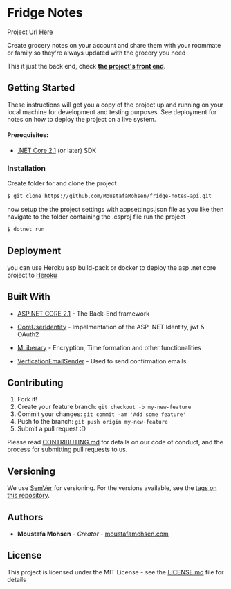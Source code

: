 # Fridge Notes

Project Url [Here](https://fridgenotes.moustafamohsen.com/)

Create grocery notes on your account and share them with your roommate or family so they're always updated with the grocery you need

This it just the back end, check  [**the project's front end**](https://github.com/MoustafaMohsen/fridge-notes-front).

## Getting Started

These instructions will get you a copy of the project up and running on your local machine for development and testing purposes. See deployment for notes on how to deploy the project on a live system.

#### Prerequisites:
-   [.NET Core 2.1](https://www.microsoft.com/net/core)  (or later) SDK


### Installation


Create folder for and  clone the project

```sh
$ git clone https://github.com/MoustafaMohsen/fridge-notes-api.git
```
now setup the the project settings with appsettings.json file as you like
then navigate to the folder containing the .csproj file run the project

```sh
$ dotnet run
```


## Deployment

you can use Heroku asp build-pack or docker to deploy the asp .net core project to [Heroku](https://heroku.com)


## Built With

* [ASP.NET CORE 2.1](https://maven.apache.org/) - The Back-End framework

* [CoreUserIdentity](https://github.com/MoustafaMohsen/CoreUserIdentity) - Impelmentation of the ASP .NET Identity, jwt & OAuth2

* [MLiberary](https://github.com/MoustafaMohsen/MLiberary) - Encryption, Time formation and other functionalities

* [VerficationEmailSender](https://github.com/MoustafaMohsen/VerficationEmailSender) - Used to send confirmation emails






## Contributing

1. Fork it!
2. Create your feature branch: `git checkout -b my-new-feature`
3. Commit your changes: `git commit -am 'Add some feature'`
4. Push to the branch: `git push origin my-new-feature`
5. Submit a pull request :D

Please read [CONTRIBUTING.md](https://github.com/MoustafaMohsen/fridge-notes-api) for details on our code of conduct, and the process for submitting pull requests to us.

## Versioning

We use [SemVer](http://semver.org/) for versioning. For the versions available, see the [tags on this repository](https://github.com/your/project/tags). 

## Authors

* **Moustafa Mohsen** - *Creator* - [moustafamohsen.com](moustafamohsen.com)


## License

This project is licensed under the MIT License - see the [LICENSE.md](LICENSE.md) file for details

